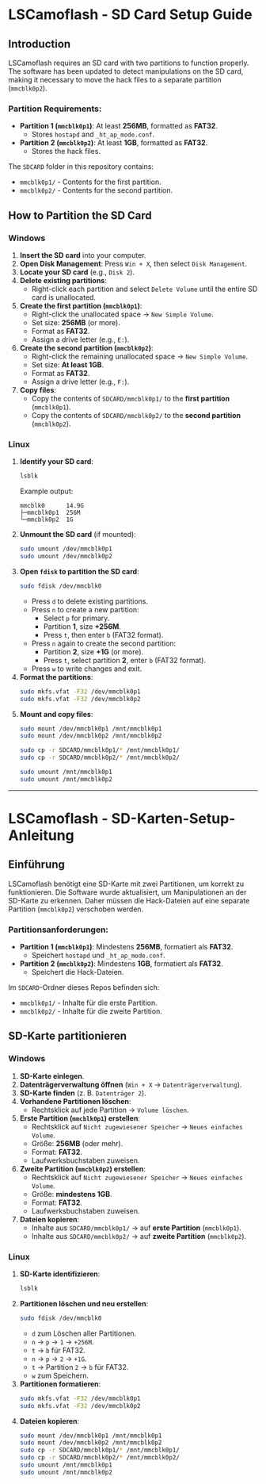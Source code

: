 # LSCamoflash - SD Card Setup Guide

## Introduction

LSCamoflash requires an SD card with two partitions to function properly. The software has been updated to detect manipulations on the SD card, making it necessary to move the hack files to a separate partition (`mmcblk0p2`).

### Partition Requirements:
- **Partition 1 (`mmcblk0p1`)**: At least **256MB**, formatted as **FAT32**.
  - Stores `hostapd` and `_ht_ap_mode.conf`.
- **Partition 2 (`mmcblk0p2`)**: At least **1GB**, formatted as **FAT32**.
  - Stores the hack files.

The `SDCARD` folder in this repository contains:
- `mmcblk0p1/` - Contents for the first partition.
- `mmcblk0p2/` - Contents for the second partition.

## How to Partition the SD Card

### **Windows**

1. **Insert the SD card** into your computer.
2. **Open Disk Management**: Press `Win + X`, then select `Disk Management`.
3. **Locate your SD card** (e.g., `Disk 2`).
4. **Delete existing partitions**:
   - Right-click each partition and select `Delete Volume` until the entire SD card is unallocated.
5. **Create the first partition (`mmcblk0p1`)**:
   - Right-click the unallocated space → `New Simple Volume`.
   - Set size: **256MB** (or more).
   - Format as **FAT32**.
   - Assign a drive letter (e.g., `E:`).
6. **Create the second partition (`mmcblk0p2`)**:
   - Right-click the remaining unallocated space → `New Simple Volume`.
   - Set size: **At least 1GB**.
   - Format as **FAT32**.
   - Assign a drive letter (e.g., `F:`).
7. **Copy files**:
   - Copy the contents of `SDCARD/mmcblk0p1/` to the **first partition** (`mmcblk0p1`).
   - Copy the contents of `SDCARD/mmcblk0p2/` to the **second partition** (`mmcblk0p2`).

### **Linux**

1. **Identify your SD card**:
   ```bash
   lsblk
   ```
   Example output:
   ```
   mmcblk0      14.9G
   ├─mmcblk0p1  256M  
   └─mmcblk0p2  1G  
   ```
2. **Unmount the SD card** (if mounted):
   ```bash
   sudo umount /dev/mmcblk0p1
   sudo umount /dev/mmcblk0p2
   ```
3. **Open `fdisk` to partition the SD card**:
   ```bash
   sudo fdisk /dev/mmcblk0
   ```
   - Press `d` to delete existing partitions.
   - Press `n` to create a new partition:
     - Select `p` for primary.
     - Partition **1**, size **+256M**.
     - Press `t`, then enter `b` (FAT32 format).
   - Press `n` again to create the second partition:
     - Partition **2**, size **+1G** (or more).
     - Press `t`, select partition **2**, enter `b` (FAT32 format).
   - Press `w` to write changes and exit.
4. **Format the partitions**:
   ```bash
   sudo mkfs.vfat -F32 /dev/mmcblk0p1
   sudo mkfs.vfat -F32 /dev/mmcblk0p2
   ```
5. **Mount and copy files**:
   ```bash
   sudo mount /dev/mmcblk0p1 /mnt/mmcblk0p1
   sudo mount /dev/mmcblk0p2 /mnt/mmcblk0p2
   
   sudo cp -r SDCARD/mmcblk0p1/* /mnt/mmcblk0p1/
   sudo cp -r SDCARD/mmcblk0p2/* /mnt/mmcblk0p2/
   
   sudo umount /mnt/mmcblk0p1
   sudo umount /mnt/mmcblk0p2
   ```

---

# LSCamoflash - SD-Karten-Setup-Anleitung

## Einführung

LSCamoflash benötigt eine SD-Karte mit zwei Partitionen, um korrekt zu funktionieren. Die Software wurde aktualisiert, um Manipulationen an der SD-Karte zu erkennen. Daher müssen die Hack-Dateien auf eine separate Partition (`mmcblk0p2`) verschoben werden.

### **Partitionsanforderungen:**
- **Partition 1 (`mmcblk0p1`)**: Mindestens **256MB**, formatiert als **FAT32**.
  - Speichert `hostapd` und `_ht_ap_mode.conf`.
- **Partition 2 (`mmcblk0p2`)**: Mindestens **1GB**, formatiert als **FAT32**.
  - Speichert die Hack-Dateien.

Im `SDCARD`-Ordner dieses Repos befinden sich:
- `mmcblk0p1/` - Inhalte für die erste Partition.
- `mmcblk0p2/` - Inhalte für die zweite Partition.

## **SD-Karte partitionieren**

### **Windows**

1. **SD-Karte einlegen**.
2. **Datenträgerverwaltung öffnen** (`Win + X` → `Datenträgerverwaltung`).
3. **SD-Karte finden** (z. B. `Datenträger 2`).
4. **Vorhandene Partitionen löschen**:
   - Rechtsklick auf jede Partition → `Volume löschen`.
5. **Erste Partition (`mmcblk0p1`) erstellen**:
   - Rechtsklick auf `Nicht zugewiesener Speicher` → `Neues einfaches Volume`.
   - Größe: **256MB** (oder mehr).
   - Format: **FAT32**.
   - Laufwerksbuchstaben zuweisen.
6. **Zweite Partition (`mmcblk0p2`) erstellen**:
   - Rechtsklick auf `Nicht zugewiesener Speicher` → `Neues einfaches Volume`.
   - Größe: **mindestens 1GB**.
   - Format: **FAT32**.
   - Laufwerksbuchstaben zuweisen.
7. **Dateien kopieren**:
   - Inhalte aus `SDCARD/mmcblk0p1/` → auf **erste Partition** (`mmcblk0p1`).
   - Inhalte aus `SDCARD/mmcblk0p2/` → auf **zweite Partition** (`mmcblk0p2`).

### **Linux**

1. **SD-Karte identifizieren**:
   ```bash
   lsblk
   ```
2. **Partitionen löschen und neu erstellen**:
   ```bash
   sudo fdisk /dev/mmcblk0
   ```
   - `d` zum Löschen aller Partitionen.
   - `n` → `p` → `1` → `+256M`.
   - `t` → `b` für FAT32.
   - `n` → `p` → `2` → `+1G`.
   - `t` → Partition `2` → `b` für FAT32.
   - `w` zum Speichern.
3. **Partitionen formatieren**:
   ```bash
   sudo mkfs.vfat -F32 /dev/mmcblk0p1
   sudo mkfs.vfat -F32 /dev/mmcblk0p2
   ```
4. **Dateien kopieren**:
   ```bash
   sudo mount /dev/mmcblk0p1 /mnt/mmcblk0p1
   sudo mount /dev/mmcblk0p2 /mnt/mmcblk0p2
   sudo cp -r SDCARD/mmcblk0p1/* /mnt/mmcblk0p1/
   sudo cp -r SDCARD/mmcblk0p2/* /mnt/mmcblk0p2/
   sudo umount /mnt/mmcblk0p1
   sudo umount /mnt/mmcblk0p2
   
